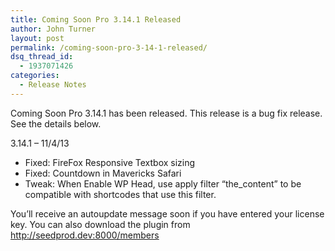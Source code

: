 ```yaml
---
title: Coming Soon Pro 3.14.1 Released
author: John Turner
layout: post
permalink: /coming-soon-pro-3-14-1-released/
dsq_thread_id:
  - 1937071426
categories:
  - Release Notes
---
```

Coming Soon Pro 3.14.1 has been released. This release is a bug fix release. See the details below.

3.14.1 &#8211; 11/4/13  
* Fixed: FireFox Responsive Textbox sizing  
* Fixed: Countdown in Mavericks Safari  
* Tweak: When Enable WP Head, use apply filter &#8220;the_content&#8221; to be compatible with shortcodes that use this filter.

You’ll receive an autoupdate message soon if you have entered your license key. You can also download the plugin from <a href="http://seedprod.dev:8000/members" target="_blank">http://seedprod.dev:8000/members</a>